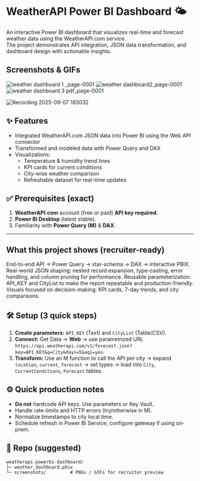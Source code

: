 # WeatherAPI Power BI Dashboard 🌤️

An interactive Power BI dashboard that visualizes real-time and forecast weather data using the WeatherAPI.com service.  
The project demonstrates API integration, JSON data transformation, and dashboard design with actionable insights.


## Screenshots & GIFs
![weather dashboard 1 _page-0001](https://github.com/user-attachments/assets/f0acd784-5690-49ae-a968-15bf6df0d980)
![weather dashboard2_page-0001](https://github.com/user-attachments/assets/462f8034-40ac-4d09-96b7-f50554b55244)
![weather dashboard 3 pdf_page-0001](https://github.com/user-attachments/assets/1555e964-babd-4371-a39f-e07531fcd4b9)

![Recording 2025-09-07 183032](https://github.com/user-attachments/assets/8a56d332-bb6a-4f11-be55-857661f34de4)


## ✨ Features
- Integrated WeatherAPI.com JSON data into Power BI using the Web API connector
- Transformed and modeled data with Power Query and DAX
- Visualizations:
  - Temperature & humidity trend lines
  - KPI cards for current conditions
  - City-wise weather comparison
  - Refreshable dataset for real-time updates

## ✅ Prerequisites (exact)

1. **WeatherAPI.com** account (free *or* paid) **API key required**.
2. **Power BI Desktop** (latest stable).
3. Familiarity with **Power Query (M)** & **DAX**.

---
## What this project shows (recruiter-ready)

End-to-end API → Power Query → star-schema → DAX → interactive PBIX.
Real-world JSON shaping: nested record expansion, type-casting, error handling, and column pruning for performance.
Reusable parameterization: API_KEY and CityList to make the report repeatable and production-friendly.
Visuals focused on decision-making: KPI cards, 7-day trends, and city comparisons.

## 🛠️ Setup (3 quick steps)

1. **Create parameters:** `API_KEY` (Text) and `CityList` (Table/CSV).
2. **Connect:** Get Data → **Web** → use parametrized URL `https://api.weatherapi.com/v1/forecast.json?key=API_KEY&q=City&days=5&aqi=yes`.
3. **Transform:** Use an M function to call the API per city → expand `location`, `current`, `forecast` → set types → load into `City`, `CurrentConditions`, `Forecast` tables.

## ⚙️ Quick production notes

* **Do not** hardcode API keys. Use parameters or Key Vault.
* Handle rate-limits and HTTP errors (try/otherwise in M).
* Normalize timestamps to city local time.
* Schedule refresh in Power BI Service; configure gateway if using on-prem.

## 📁 Repo (suggested)

```
weatherapi-powerbi-dashboard/
├─ weather_dashboard.pbix
└─ screenshots/         # PNGs / GIFs for recruiter preview
```



